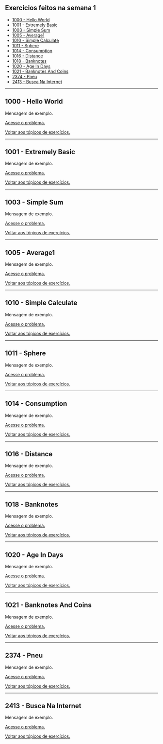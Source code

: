 <h2 id="toc"> Exercícios feitos na semana 1 </h2>

* [1000 - Hello World](#1000)
* [1001 - Extremely Basic](#1001)
* [1003 - Simple Sum](#1003)
* [1005 - Average1](#1005)
* [1010 - Simple Calculate](#1010)
* [1011 - Sphere](#1011)
* [1014 - Consumption](#1014)
* [1016 - Distance](#1016)
* [1018 - Banknotes](#1018)
* [1020 - Age In Days](#1020)
* [1021 - Banknotes And Coins](#1021)
* [2374 - Pneu](#2374)
* [2413 - Busca Na Internet](#2413)

<hr id="1000">

## 1000 - Hello World

Mensagem de exemplo.

[Acesse o problema.](https://www.urionlinejudge.com.br/judge/en/problems/view/1000)

[Voltar aos tópicos de exercícios.](#toc)

<hr id="1001">

## 1001 - Extremely Basic

Mensagem de exemplo.

[Acesse o problema.](https://www.urionlinejudge.com.br/judge/en/problems/view/1001)

[Voltar aos tópicos de exercícios.](#toc)

<hr id="1003">

## 1003 - Simple Sum

Mensagem de exemplo.

[Acesse o problema.](https://www.urionlinejudge.com.br/judge/en/problems/view/1003)

[Voltar aos tópicos de exercícios.](#toc)

<hr id="1005">

## 1005 - Average1

Mensagem de exemplo.

[Acesse o problema.](https://www.urionlinejudge.com.br/judge/en/problems/view/1005)

[Voltar aos tópicos de exercícios.](#toc)

<hr id="1010">

## 1010 - Simple Calculate

Mensagem de exemplo.

[Acesse o problema.](https://www.urionlinejudge.com.br/judge/en/problems/view/1010)

[Voltar aos tópicos de exercícios.](#toc)

<hr id="1011">

## 1011 - Sphere

Mensagem de exemplo.

[Acesse o problema.](https://www.urionlinejudge.com.br/judge/en/problems/view/1011)

[Voltar aos tópicos de exercícios.](#toc)

<hr id="1014">

## 1014 - Consumption

Mensagem de exemplo.

[Acesse o problema.](https://www.urionlinejudge.com.br/judge/en/problems/view/1014)

[Voltar aos tópicos de exercícios.](#toc)

<hr id="1016">

## 1016 - Distance

Mensagem de exemplo.

[Acesse o problema.](https://www.urionlinejudge.com.br/judge/en/problems/view/1016)

[Voltar aos tópicos de exercícios.](#toc)

<hr id="1018">

## 1018 - Banknotes

Mensagem de exemplo.

[Acesse o problema.](https://www.urionlinejudge.com.br/judge/en/problems/view/1018)

[Voltar aos tópicos de exercícios.](#toc)

<hr id="1020">

## 1020 - Age In Days

Mensagem de exemplo.

[Acesse o problema.](https://www.urionlinejudge.com.br/judge/en/problems/view/1020)

[Voltar aos tópicos de exercícios.](#toc)

<hr id="1021">

## 1021 - Banknotes And Coins

Mensagem de exemplo.

[Acesse o problema.](https://www.urionlinejudge.com.br/judge/en/problems/view/1021)

[Voltar aos tópicos de exercícios.](#toc)

<hr id="2374">

## 2374 - Pneu

Mensagem de exemplo.

[Acesse o problema.](https://www.urionlinejudge.com.br/judge/en/problems/view/2374)

[Voltar aos tópicos de exercícios.](#toc)

<hr id="2413">

## 2413 - Busca Na Internet

Mensagem de exemplo.

[Acesse o problema.](https://www.urionlinejudge.com.br/judge/en/problems/view/2413)

[Voltar aos tópicos de exercícios.](#toc)
